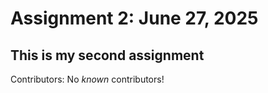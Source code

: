 # Assignment 2: June 27, 2025
## This is my second assignment

Contributors: No _known_ contributors!
